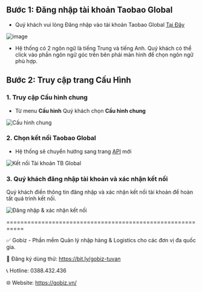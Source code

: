 
## Bước 1: Đăng nhập tài khoản Taobao Global
- Quý khách vui lòng Đăng nhập vào tài khoản Taobao Global [Tại Đây](https://distributor.taobao.global/apps/seller/login)

![image](https://github.com/gobizvn/gobiz-docs/assets/73226975/0ecda983-86ee-4d21-bef5-3f4c2fb6f7be)

- Hệ thống có 2 ngôn ngữ là tiếng Trung và tiếng Anh. Quý khách có thể click vào phần ngôn ngữ góc trên bên phải màn hình để chọn ngôn ngữ phù hợp.

## Bước 2: Truy cập trang Cấu Hình
### 1. Truy cập Cấu hình chung
- Từ menu **Cấu hình** Quý khách chọn **Cấu hình chung**

![Cấu hình chung](https://github.com/gobizvn/gobiz-docs/assets/73226975/8cbdb6f0-b4d1-4a3f-8fab-f9cf4398c54e)

### 2. Chọn kết nối Taobao Global 

- Hệ thống sẽ chuyển hướng sang trang [API](https://api.taobao.global/oauth/authorize?response_type=code&force_auth=true&redirect_uri=https://purchase.jieyun.asia/admin/v1/taobao-auth-callback&client_id=500822&state=2574_old) mới 

![Kết nối Tài khoản TB Global](https://github.com/gobizvn/gobiz-docs/assets/73226975/2b2a29b5-3fb1-453c-ab6c-cb3b8b0a7a6b)

### 3. Quý khách đăng nhập tài khoản và xác nhận kết nối

Quý khách điền thông tin đăng nhập và xác nhận kết nối tài khoản để hoàn tất quá trình kết nối. 
  
![Đăng nhập & xác nhận kết nối](https://github.com/gobizvn/gobiz-docs/assets/73226975/391f7551-1b9a-4284-a649-677c86b669ec)


===========================================================

✅ Gobiz - Phần mềm Quản lý nhập hàng & Logistics cho các đơn vị đa quốc gia.

📌 Đăng ký dùng thử: https://bit.ly/gobiz-tuvan

📞 Hotline: 0388.432.436

🌐 Website: https://gobiz.vn/

